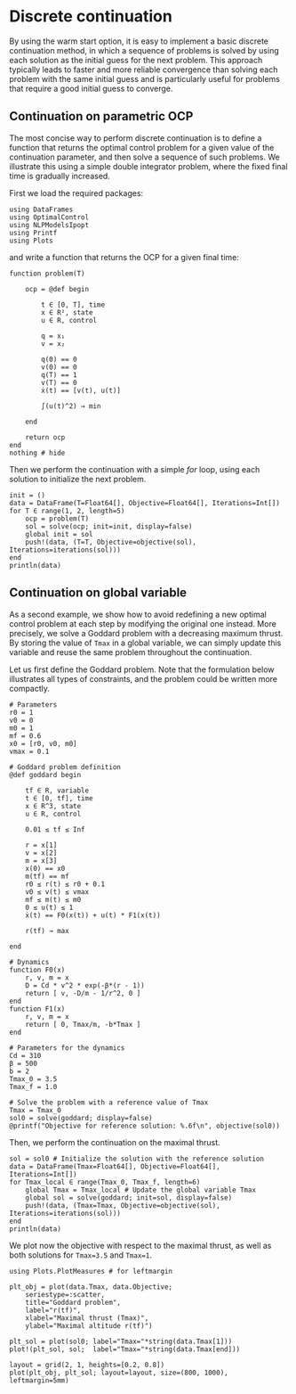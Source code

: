 # Discrete continuation

By using the warm start option, it is easy to implement a basic discrete continuation method, in which a sequence of problems is solved by using each solution as the initial guess for the next problem.
This approach typically leads to faster and more reliable convergence than solving each problem with the same initial guess and is particularly useful for problems that require a good initial guess to converge.

## Continuation on parametric OCP

The most concise way to perform discrete continuation is to define a function that returns the optimal control problem for a given value of the continuation parameter, and then solve a sequence of such problems.
We illustrate this using a simple double integrator problem, where the fixed final time is gradually increased.

First we load the required packages:

```@example main
using DataFrames
using OptimalControl
using NLPModelsIpopt
using Printf
using Plots
```

and write a function that returns the OCP for a given final time:

```@example main
function problem(T)

    ocp = @def begin

        t ∈ [0, T], time
        x ∈ R², state
        u ∈ R, control

        q = x₁
        v = x₂

        q(0) == 0
        v(0) == 0
        q(T) == 1
        v(T) == 0
        ẋ(t) == [v(t), u(t)]

        ∫(u(t)^2) → min

    end

    return ocp
end
nothing # hide
```

Then we perform the continuation with a simple *for* loop, using each solution to initialize the next problem.

```@example main
init = ()
data = DataFrame(T=Float64[], Objective=Float64[], Iterations=Int[])
for T ∈ range(1, 2, length=5)
    ocp = problem(T) 
    sol = solve(ocp; init=init, display=false)
    global init = sol
    push!(data, (T=T, Objective=objective(sol), Iterations=iterations(sol)))
end
println(data)
```

## Continuation on global variable

As a second example, we show how to avoid redefining a new optimal control problem at each step by modifying the original one instead. More precisely, we solve a Goddard problem with a decreasing maximum thrust. By storing the value of `Tmax` in a global variable, we can simply update this variable and reuse the same problem throughout the continuation.

Let us first define the Goddard problem. Note that the formulation below illustrates all types of constraints, and the problem could be written more compactly.

```@example main
# Parameters
r0 = 1
v0 = 0
m0 = 1
mf = 0.6
x0 = [r0, v0, m0]
vmax = 0.1

# Goddard problem definition
@def goddard begin

    tf ∈ R, variable
    t ∈ [0, tf], time
    x ∈ R^3, state
    u ∈ R, control

    0.01 ≤ tf ≤ Inf

    r = x[1]
    v = x[2]
    m = x[3]
    x(0) == x0
    m(tf) == mf
    r0 ≤ r(t) ≤ r0 + 0.1
    v0 ≤ v(t) ≤ vmax
    mf ≤ m(t) ≤ m0
    0 ≤ u(t) ≤ 1
    ẋ(t) == F0(x(t)) + u(t) * F1(x(t))

    r(tf) → max

end

# Dynamics
function F0(x)
    r, v, m = x
    D = Cd * v^2 * exp(-β*(r - 1))
    return [ v, -D/m - 1/r^2, 0 ]
end
function F1(x)
    r, v, m = x
    return [ 0, Tmax/m, -b*Tmax ]
end

# Parameters for the dynamics
Cd = 310
β = 500
b = 2
Tmax_0 = 3.5
Tmax_f = 1.0

# Solve the problem with a reference value of Tmax
Tmax = Tmax_0
sol0 = solve(goddard; display=false)
@printf("Objective for reference solution: %.6f\n", objective(sol0))
```

Then, we perform the continuation on the maximal thrust.

```@example main
sol = sol0 # Initialize the solution with the reference solution
data = DataFrame(Tmax=Float64[], Objective=Float64[], Iterations=Int[])
for Tmax_local ∈ range(Tmax_0, Tmax_f, length=6)
    global Tmax = Tmax_local # Update the global variable Tmax
    global sol = solve(goddard; init=sol, display=false)
    push!(data, (Tmax=Tmax, Objective=objective(sol), Iterations=iterations(sol)))
end 
println(data)
```

We plot now the objective with respect to the maximal thrust, as well as both solutions for `Tmax=3.5` and `Tmax=1`.

```@example main
using Plots.PlotMeasures # for leftmargin

plt_obj = plot(data.Tmax, data.Objective;
    seriestype=:scatter,
    title="Goddard problem",
    label="r(tf)", 
    xlabel="Maximal thrust (Tmax)",
    ylabel="Maximal altitude r(tf)")

plt_sol = plot(sol0; label="Tmax="*string(data.Tmax[1]))
plot!(plt_sol, sol;  label="Tmax="*string(data.Tmax[end]))

layout = grid(2, 1, heights=[0.2, 0.8])
plot(plt_obj, plt_sol; layout=layout, size=(800, 1000), leftmargin=5mm)
```
